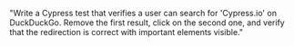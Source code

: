"Write a Cypress test that verifies a user can search for 'Cypress.io' on DuckDuckGo.
Remove the first result, click on the second one, and verify that the redirection is correct with important elements visible."
